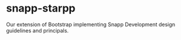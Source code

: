 # snapp-starpp
Our extension of Bootstrap implementing Snapp Development design guidelines and principals.
